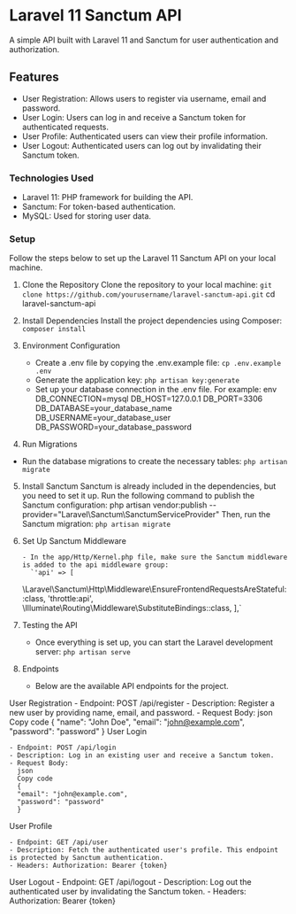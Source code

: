 # Laravel 11 Sanctum API

A simple API built with Laravel 11 and Sanctum for user authentication and authorization.

## Features

-   User Registration: Allows users to register via username, email and password.
-   User Login: Users can log in and receive a Sanctum token for authenticated requests.
-   User Profile: Authenticated users can view their profile information.
-   User Logout: Authenticated users can log out by invalidating their Sanctum token.

### Technologies Used

-   Laravel 11: PHP framework for building the API.
-   Sanctum: For token-based authentication.
-   MySQL: Used for storing user data.

### Setup

Follow the steps below to set up the Laravel 11 Sanctum API on your local machine.

1. Clone the Repository
   Clone the repository to your local machine:
   `git clone https://github.com/yourusername/laravel-sanctum-api.git`
   cd laravel-sanctum-api

2. Install Dependencies
   Install the project dependencies using Composer:
   `composer install`

3. Environment Configuration

    - Create a .env file by copying the .env.example file:
      `cp .env.example .env`
    - Generate the application key:
      `php artisan key:generate`
    - Set up your database connection in the .env file. For example:
      env
      DB_CONNECTION=mysql
      DB_HOST=127.0.0.1
      DB_PORT=3306
      DB_DATABASE=your_database_name
      DB_USERNAME=your_database_user
      DB_PASSWORD=your_database_password

4. Run Migrations

-   Run the database migrations to create the necessary tables:
    `php artisan migrate`

5.  Install Sanctum
    Sanctum is already included in the dependencies, but you need to set it up. Run the following command to publish the Sanctum configuration:
    php artisan vendor:publish --provider="Laravel\Sanctum\SanctumServiceProvider"
    Then, run the Sanctum migration:
    `php artisan migrate`

6.  Set Up Sanctum Middleware

        - In the app/Http/Kernel.php file, make sure the Sanctum middleware is added to the api middleware group:
          `'api' => [

    \Laravel\Sanctum\Http\Middleware\EnsureFrontendRequestsAreStateful::class,
    'throttle:api',
    \Illuminate\Routing\Middleware\SubstituteBindings::class,
    ],`

7.  Testing the API

    - Once everything is set up, you can start the Laravel development server:
      `php artisan serve`

8.  Endpoints
    - Below are the available API endpoints for the project.

User Registration - Endpoint: POST /api/register - Description: Register a new user by providing name, email, and password. - Request Body:
json
Copy code
{
"name": "John Doe",
"email": "john@example.com",
"password": "password"
}
User Login

    - Endpoint: POST /api/login
    - Description: Log in an existing user and receive a Sanctum token.
    - Request Body:
      json
      Copy code
      {
      "email": "john@example.com",
      "password": "password"
      }

User Profile

    - Endpoint: GET /api/user
    - Description: Fetch the authenticated user's profile. This endpoint is protected by Sanctum authentication.
    - Headers: Authorization: Bearer {token}

User Logout - Endpoint: GET /api/logout - Description: Log out the authenticated user by invalidating the Sanctum token. - Headers: Authorization: Bearer {token}
